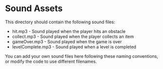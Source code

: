 # Sound Assets

This directory should contain the following sound files:
- hit.mp3 - Sound played when the player hits an obstacle
- collect.mp3 - Sound played when the player collects an item
- gameOver.mp3 - Sound played when the game is over
- levelComplete.mp3 - Sound played when a level is completed

You can add your own sound files here following these naming conventions, or modify the code to use different filenames.
